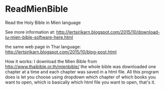 # ReadMienBible
Read the Holy Bible in Mien language

See more information at: 
http://lertsirikarn.blogspot.com/2015/10/download-iu-mien-bible-software-here.html

the same web page in Thai language:
http://lertsirikarn.blogspot.com/2015/10/blog-post.html



How it works:
I download the Mien Bible from http://www.thaibible.or.th/mienbible/
the whole bible was downloaded one chapter at a time and each chapter was saved in a html file.
All this program does is let you choose using dropdown which chapter of which books you want to open, which is basically which html file you want to open, that's it.
